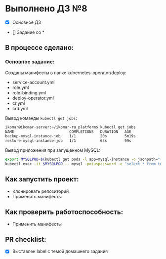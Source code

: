 # Выполнено ДЗ №8

 - [x] Основное ДЗ
 - [] Задание со *

## В процессе сделано:
### Основное задание: 
Созданы манифесты в папке kubernetes-operator/deploy:
+ service-account.yml
+ role.yml
+ role-binding.yml
+ deploy-operator.yml
+ cr.yml
+ crd.yml

Вывод команды  `kubectl get jobs`:
```bash
ikomar@ikomar-server:~/ikomar-ru_platform$ kubectl get jobs 
NAME                         COMPLETIONS   DURATION   AGE
backup-mysql-instance-job    1/1           20s        5m19s
restore-mysql-instance-job   1/1           63s        99s
```
Вывод приложения при запущенном MySQL:
```bash
export MYSQLPOD=$(kubectl get pods -l app=mysql-instance -o jsonpath="{.items[*].metadata.name}")
kubectl exec -it $MYSQLPOD -- mysql -potuspassword -e "select * from test;" otus-database
```

## Как запустить проект:
+ Клонировать репозиторий
+ Применить манифесты

## Как проверить работоспособность:
 - Применить манифесты

## PR checklist:
 - [x] Выставлен label с темой домашнего задания
